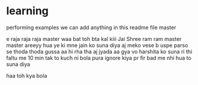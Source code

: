 # learning
performing examples
we can add anything in this readme file
master

e raja raja raja
 master
waa bat toh bta kal kiii
Jai Shree ram ram
master
 master
areeyy
hua ye ki mne jain ko suna diya aj meko vese b uspe parso se 
thoda thoda gussa aa hi rha tha aj jyada aa gya 
vo harshita ko suna ri thi faltu me 10 min tak to kuch ni bola pura 
ignore kiya pr fir bad me nhi hua to suna diya


haa toh kya bola
